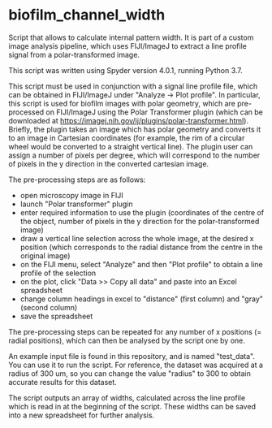 # biofilm_channel_width
Script that allows to calculate internal pattern width. It is part of a custom image analysis pipeline, which uses FIJI/ImageJ to extract a line profile signal from a polar-transformed image. 

This script was written using Spyder version 4.0.1, running Python 3.7. 

This script must be used in conjunction with a signal line profile file, which can be obtained in FIJI/ImageJ under "Analyze -> Plot profile". In particular, this script is used for biofilm images with polar geometry, which are pre-processed on FIJI/ImageJ using the Polar Transformer plugin (which can be downloaded at https://imagej.nih.gov/ij/plugins/polar-transformer.html). Briefly, the plugin takes an image which has polar geometry and converts it to an image in Cartesian coordinates (for example, the rim of a circular wheel would be converted to a straight vertical line). The plugin user can assign a number of pixels per degree, which will correspond to the number of pixels in the y direction in the converted cartesian image. 

The pre-processing steps are as follows:
- open microscopy image in FIJI
- launch "Polar transformer" plugin
- enter required information to use the plugin (coordinates of the centre of the object, number of pixels in the y direction for the polar-transformed image)
- draw a vertical line selection across the whole image, at the desired x position (which corresponds to the radial distance from the centre in the original image)
- on the FIJI menu, select "Analyze" and then "Plot profile" to obtain a line profile of the selection
- on the plot, click "Data >> Copy all data" and paste into an Excel spreadsheet
- change column headings in excel to "distance" (first column) and "gray" (second column)
- save the spreadsheet 

The pre-processing steps can be repeated for any number of x positions (= radial positions), which can then be analysed by the script one by one.

An example input file is found in this repository, and is named "test_data". You can use it to run the script. For reference, the dataset was acquired at a radius of 300 um, so you can change the value "radius" to 300 to obtain accurate results for this dataset.

The script outputs an array of widths, calculated across the line profile which is read in at the beginning of the script. These widths can be saved into a new spreadsheet for further analysis. 
